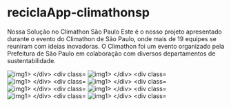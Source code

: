 # reciclaApp-climathonsp

 Nossa Solução no Climathon São Paulo
Este é o nosso projeto apresentado durante o evento do Climathon de São Paulo, onde mais de 19 equipes se reuniram com ideias inovadoras. O Climathon foi um evento organizado pela Prefeitura de São Paulo em colaboração com diversos departamentos de sustentabilidade.

<div class="image-container">
  <img src="Reciclap.png
  " alt="img1>
</div>

<div class="image-container">
  <img src="Reciclap1.png
  " alt="img1>
</div>

<div class="image-container">
  <img src="Reciclap2.png
  " alt="img1>
</div>

<div class="image-container">
  <img src="Reciclap3.png
  " alt="img1>
</div>

<div class="image-container">
  <img src="Reciclap4.png
  " alt="img1>
</div>

<div class="image-container">
  <img src="Reciclap5.png
  " alt="img1>
</div>

<div class="image-container">
  <img src="Reciclap6.png
  " alt="img1>
</div>

<div class="image-container">
  <img src="Reciclap7.png
  " alt="img1>
</div>

<div class="image-container">
  <img src="Reciclap8.png
  " alt="img1>
</div>

Este projeto foi idealizado em apenas 3 dias por Vanessa Borges e Guillermo camahuali